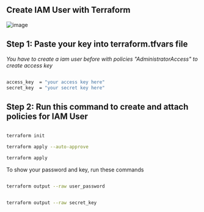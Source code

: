 ## Create IAM User with Terraform

![image](https://github.com/DatNguyen2711/AWS_IAM_User_Terraform/assets/81822483/6d4de583-4b8a-4704-9988-0f5d87f996bc)

## Step 1: Paste your key into terraform.tfvars file

_You have to create a iam user before with policies "AdministratorAccess" to create access key_

```bash

access_key  = "your access key here"
secret_key  = "your secret key here"

```

## Step 2: Run this command to create and attach policies for IAM User

```bash

terraform init

terraform apply --auto-approve

terraform apply

```

To show your password and key, run these commands

```bash

terraform output --raw user_password


terraform output --raw secret_key


```
